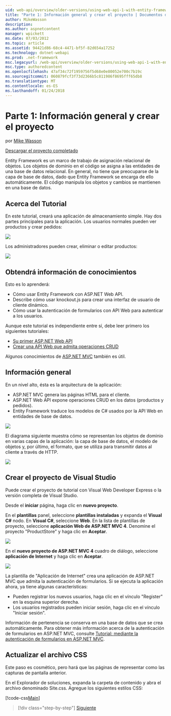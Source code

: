 ```yaml
---
uid: web-api/overview/older-versions/using-web-api-1-with-entity-framework-5/using-web-api-with-entity-framework-part-1
title: "Parte 1: Información general y crear el proyecto | Documentos de Microsoft"
author: MikeWasson
description: 
ms.author: aspnetcontent
manager: wpickett
ms.date: 07/03/2012
ms.topic: article
ms.assetid: 94421d86-68c4-4471-bf5f-82d654a17252
ms.technology: dotnet-webapi
ms.prod: .net-framework
msc.legacyurl: /web-api/overview/older-versions/using-web-api-1-with-entity-framework-5/using-web-api-with-entity-framework-part-1
msc.type: authoredcontent
ms.openlocfilehash: 47af34c72f1959756f5d68e0e80052e700c7b19c
ms.sourcegitcommit: 060879fcf3f73d2366b5c811986f8695fff65db8
ms.translationtype: MT
ms.contentlocale: es-ES
ms.lasthandoff: 01/24/2018
---
```

<a name="part-1-overview-and-creating-the-project"></a>Parte 1: Información general y crear el proyecto
====================
por [Mike Wasson](https://github.com/MikeWasson)

[Descargar el proyecto completado](http://code.msdn.microsoft.com/ASP-NET-Web-API-with-afa30545)

Entity Framework es un marco de trabajo de asignación relacional de objetos. Los objetos de dominio en el código se asigna a las entidades de una base de datos relacional. En general, no tiene que preocuparse de la capa de base de datos, dado que Entity Framework se encarga de ello automáticamente. El código manipula los objetos y cambios se mantienen en una base de datos.

## <a name="about-the-tutorial"></a>Acerca del Tutorial

En este tutorial, creará una aplicación de almacenamiento simple. Hay dos partes principales para la aplicación. Los usuarios normales pueden ver productos y crear pedidos:

![](using-web-api-with-entity-framework-part-1/_static/image1.png)

Los administradores pueden crear, eliminar o editar productos:

![](using-web-api-with-entity-framework-part-1/_static/image2.png)

## <a name="skills-youll-learn"></a>Obtendrá información de conocimientos

Esto es lo aprenderá:

- Cómo usar Entity Framework con ASP.NET Web API.
- Describe cómo usar knockout.js para crear una interfaz de usuario de cliente dinámico.
- Cómo usar la autenticación de formularios con API Web para autenticar a los usuarios.

Aunque este tutorial es independiente entre sí, debe leer primero los siguientes tutoriales:

- [Su primer ASP.NET Web API](../../getting-started-with-aspnet-web-api/tutorial-your-first-web-api.md)
- [Crear una API Web que admita operaciones CRUD](../creating-a-web-api-that-supports-crud-operations.md)

Algunos conocimientos de [ASP.NET MVC](../../../../mvc/index.md) también es útil.

## <a name="overview"></a>Información general

En un nivel alto, ésta es la arquitectura de la aplicación:

- ASP.NET MVC genera las páginas HTML para el cliente.
- ASP.NET Web API expone operaciones CRUD en los datos (productos y pedidos).
- Entity Framework traduce los modelos de C# usados por la API Web en entidades de base de datos.

![](using-web-api-with-entity-framework-part-1/_static/image3.png)

El diagrama siguiente muestra cómo se representan los objetos de dominio en varias capas de la aplicación: la capa de base de datos, el modelo de objetos y, por último, el formato, que se utiliza para transmitir datos al cliente a través de HTTP.

![](using-web-api-with-entity-framework-part-1/_static/image4.png)

## <a name="create-the-visual-studio-project"></a>Crear el proyecto de Visual Studio

Puede crear el proyecto de tutorial con Visual Web Developer Express o la versión completa de Visual Studio.

Desde el **iniciar** página, haga clic en **nuevo proyecto**.

En el **plantillas** panel, seleccione **plantillas instaladas** y expanda el **Visual C#** nodo. En **Visual C#**, seleccione **Web**. En la lista de plantillas de proyecto, seleccione **aplicación Web de ASP.NET MVC 4**. Denomine el proyecto "ProductStore" y haga clic en **Aceptar**.

![](using-web-api-with-entity-framework-part-1/_static/image5.png)

En el **nuevo proyecto de ASP.NET MVC 4** cuadro de diálogo, seleccione **aplicación de Internet** y haga clic en **Aceptar**.

![](using-web-api-with-entity-framework-part-1/_static/image6.png)

La plantilla de "Aplicación de Internet" crea una aplicación de ASP.NET MVC que admita la autenticación de formularios. Si se ejecuta la aplicación ahora, ya tiene algunas características:

- Pueden registrar los nuevos usuarios, haga clic en el vínculo "Register" en la esquina superior derecha.
- Los usuarios registrados pueden iniciar sesión, haga clic en el vínculo "Iniciar sesión".

Información de pertenencia se conserva en una base de datos que se crea automáticamente. Para obtener más información acerca de la autenticación de formularios en ASP.NET MVC, consulte [Tutorial: mediante la autenticación de formularios en ASP.NET MVC](https://msdn.microsoft.com/library/ff398049(VS.98).aspx).

## <a name="update-the-css-file"></a>Actualizar el archivo CSS

Este paso es cosmético, pero hará que las páginas de representar como las capturas de pantalla anterior.

En el Explorador de soluciones, expanda la carpeta de contenido y abra el archivo denominado Site.css. Agregue los siguientes estilos CSS:

[!code-css[Main](using-web-api-with-entity-framework-part-1/samples/sample1.css)]

>[!div class="step-by-step"]
[Siguiente](using-web-api-with-entity-framework-part-2.md)
